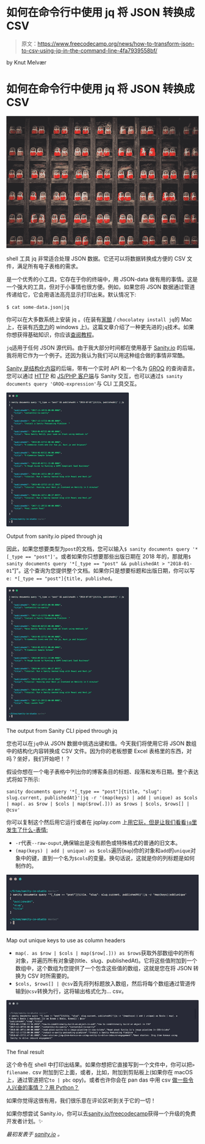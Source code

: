 # 如何在命令行中使用 jq 将 JSON 转换成 CSV

> 原文：<https://www.freecodecamp.org/news/how-to-transform-json-to-csv-using-jq-in-the-command-line-4fa7939558bf/>

by Knut Melvær

# 如何在命令行中使用 jq 将 JSON 转换成 CSV

![uEldd4kqrxZya-E2YYIxA25iQ3kuuBFtq1Gr](img/d9b04377aaf80f09cf09c745601c0db8.png)

shell 工具 jq 非常适合处理 JSON 数据。它还可以将数据转换成方便的 CSV 文件，满足所有电子表格的需求。

是一个优秀的小工具，它存在于你的终端中，用 JSON-data 做有用的事情。这是一个强大的工具，但对于小事情也很方便。例如，如果您将 JSON 数据通过管道传递给它，它会用语法高亮显示打印出来。默认情况下:

`$ cat some-data.json|jq`

你可以在大多数系统上安装 jq 。(在装有[家酿](https://brew.sh/) / `chocolatey install jq`的 Mac 上，在装有[巧克力](https://chocolatey.org/)的 windows 上)。这篇文章介绍了一种更先进的`jq`技术。如果你想获得基础知识，你应该[查阅教程](https://stedolan.github.io/jq/tutorial/)。

`jq`适用于任何 JSON 源代码。由于我大部分时间都在使用基于 [Sanity.io](https://sanity.io?utm_source=freecodecamp&utm_medium=blog&utm_campaign=jq) 的后端，我将用它作为一个例子。还因为我认为我们可以用这种组合做的事情非常酷。

[Sanity 是结构化内容](https://?utm_source=freecodecamp&utm_medium=blog&utm_campaign=jq)的后端，带有一个实时 API 和一个名为 [GROQ](https://www.sanity.io/docs/data-store/how-queries-work?utm_source=freecodecamp&utm_medium=blog&utm_campaign=jq) 的查询语言。您可以通过 [HTTP](https://www.sanity.io/docs/reference/http-api?utm_source=freecodecamp&utm_medium=blog&utm_campaign=jq) 和 [JS/PHP 客户端](https://github.com/sanity-io/sanity#api-clients)与 Sanity 交互，也可以通过`$ sanity documents query 'GROQ-expression'`与 CLI 工具交互。

![RS3kI4oS3QmUl6XYU0JWUst09IJGXi2oLJFd](img/bad39bedf99fa110622ef206e4f4dd7a.png)

Output from sanity.io piped through jq

因此，如果您想要类型为`post`的文档，您可以输入`$ sanity documents query '*[_type == "post"]'`。或者如果你只想要那些出版日期在 2018 年的，那就用`$ sanity documents query '*[_type == "post" && publishedAt > "2018-01-01`“]”。这个查询为您提供整个文档。如果你只是想要标题和出版日期，你可以写`e: *[_type == "post"]{title, published`。

![isYCXU3wUsZ9ucMhJyY1CRYaPjmSIeX66y8B](img/832c54068c263a6871db20e5897e8817.png)

The output from Sanity CLI piped through jq

您也可以在`jq`中从 JSON 数据中挑选出键和值。今天我们将使用它将 JSON 数组中的结构化内容转换成 CSV 文件。因为你的老板想要 Excel 表格里的东西，对吗？坐好，我们开始吧！？‍

假设你想在一个电子表格中列出你的博客条目的标题、段落和发布日期。整个表达式将如下所示:

```
sanity documents query '*[_type == "post"]{title, "slug": slug.current, publishedAt}'|jq -r '(map(keys) | add | unique) as $cols | map(. as $row | $cols | map($row[.])) as $rows | $cols, $rows[] | @csv'
```

你可以复制这个然后用它运行或者在 jqplay.com 上[用它玩，但是让我们看看`jq`里发生了什么-表情:](https://jqplay.org/s/QOs3d_fMLU)

*   `-r`代表`--raw-ouput`,确保输出是没有颜色或特殊格式的普通的旧文本。
*   `(map(keys) | add | unique) as $cols`遍历(`map`)你的对象和`add`的`unique`对象中的键，直到一个名为`$cols`的变量。换句话说，这就是你的列标题是如何制作的。

![e6sn55BOmzgF2Zkd1DW510oi4vLKhnSQVAjw](img/611049a66f5e1ebb2860e1522edad725.png)

Map out unique keys to use as column headers

*   `map(. as $row | $cols | map($row[.])) as $rows`获取外部数组中的所有对象，并遍历所有对象键(title、slug、publishedAt)。它将这些值附加到一个数组中，这个数组为您提供了一个包含这些值的数组，这就是您在将 JSON 转换为 CSV 时所需要的。
*   `$cols, $rows[] | @csv`首先将列标题放入数组，然后将每个数组通过管道传输到`@csv`转换为行，这将输出格式化为… csv。

![TjZbfS7LCA033RdEiJ45l5-qBGIeQyVG9tAF](img/9891e0ce9ca0012382afbb78e7ca357f.png)

The final result

这个命令在 shell 中打印出结果。如果你想把它直接写到一个文件中，你可以把`> filename.` csv 附加到它上面，或者，比如，附加到剪贴板上(如果你在 macOS 上，通过管道把它`to | pbc` opy)。或者也许你会在 pan das 中用 csv [做一些令人兴奋的事情？？用 Python？](https://pandas.pydata.org/)

如果你觉得这很有用，我们很乐意在评论区听到关于它的一切！

如果你想尝试 Sanity.io，你可以去[sanity.io/freecodecamp](https://sanity.io/freecodecamp?utm_source=freecodecamp&utm_medium=blog&utm_campaign=jq)获得一个升级的免费开发者计划。✨

*最初发表于 [sanity.io](https://www.sanity.io/blog/exporting-your-structured-content-as-csv-using-jq-in-the-command-line?utm_source=freecodecamp&utm_medium=blog&utm_campaign=jq) 。*